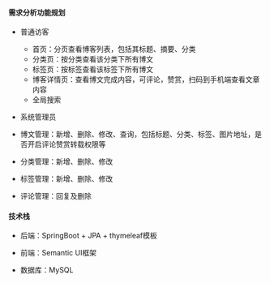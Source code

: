 #### 需求分析功能规划

- 普通访客
  - 首页：分页查看博客列表，包括其标题、摘要、分类
  - 分类页：按分类查看该分类下所有博文
  - 标签页：按标签查看该标签下所有博文
  - 博客详情页：查看博文完成内容，可评论，赞赏，扫码到手机端查看文章内容
  - 全局搜索

- 系统管理员
- 博文管理：新增、删除、修改、查询，包括标题、分类、标签、图片地址，是否开启评论赞赏转载权限等
- 分类管理：新增、删除、修改
- 标签管理：新增、删除、修改
- 评论管理：回复及删除



#### **技术栈**

- 后端：SpringBoot + JPA + thymeleaf模板

- 前端：Semantic UI框架
- 数据库：MySQL
